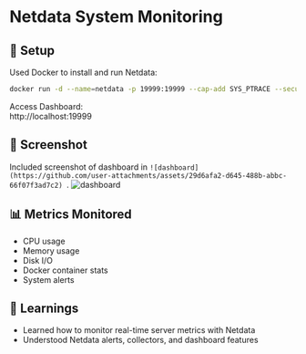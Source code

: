 # Netdata System Monitoring

## 🔧 Setup
Used Docker to install and run Netdata:
```bash
docker run -d --name=netdata -p 19999:19999 --cap-add SYS_PTRACE --security-opt apparmor=unconfined netdata/netdata
```

Access Dashboard:  
http://localhost:19999

## 📸 Screenshot
Included screenshot of dashboard in `![dashboard](https://github.com/user-attachments/assets/29d6afa2-d645-488b-abbc-66f07f3ad7c2)
`.
![dashboard](https://github.com/user-attachments/assets/49a92b58-e8a8-4f71-8984-0b44bde2d4d3)


## 📊 Metrics Monitored
- CPU usage
- Memory usage
- Disk I/O
- Docker container stats
- System alerts

## 📝 Learnings
- Learned how to monitor real-time server metrics with Netdata
- Understood Netdata alerts, collectors, and dashboard features
